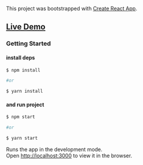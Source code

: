 This project was bootstrapped with [Create React App](https://github.com/facebook/create-react-app).

## [Live Demo](https://react-currency-converter-ashy.vercel.app/)

### Getting Started

#### install deps
```bash
$ npm install

#or

$ yarn install
```

#### and run project
```bash
$ npm start

#or 

$ yarn start
```

Runs the app in the development mode.<br />
Open [http://localhost:3000](http://localhost:3000) to view it in the browser.
